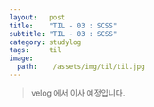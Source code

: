 ```yaml
---
layout:   post
title:    "TIL - 03 : SCSS"
subtitle: "TIL - 03 : SCSS"
category: studylog
tags:     til
image:
  path:    /assets/img/til/til.jpg
---
```


> velog 에서 이사 예정입니다.